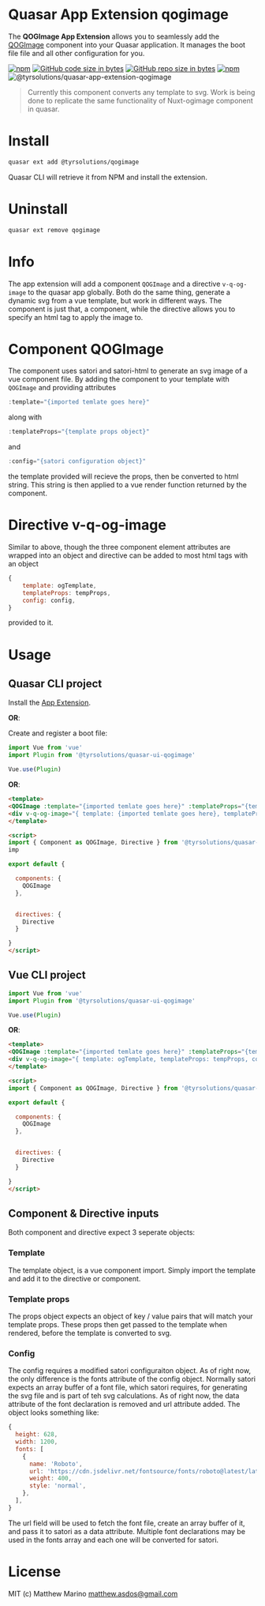 # Quasar App Extension qogimage

The **QOGImage App Extension** allows you to seamlessly add the [QOGImage](../ui) component into your Quasar application. It manages the boot file file and all other configuration for you.

[![npm](https://img.shields.io/npm/v/@tyrsolutions/quasar-app-extension-qogimage.svg?label=@tyrsolutions/quasar-app-extension-qogimage)](https://www.npmjs.com/package/@tyrsolutions/quasar-app-extension-qogimage)
[![GitHub code size in bytes](https://img.shields.io/github/languages/code-size/Tyrsolution/quasar-ui-qogimage)]()
[![GitHub repo size in bytes](https://img.shields.io/github/repo-size/Tyrsolution/quasar-ui-qogimage)]()
[![npm](https://img.shields.io/npm/dt/@tyrsolutions/quasar-app-extension-qogimage)](https://www.npmjs.com/package/@tyrsolutions/quasar-app-extension-qogimage)
![@tyrsolutions/quasar-app-extension-qogimage](https://img.shields.io/npm/dm/@tyrsolutions/quasar-app-extension-qogimage)

> Currently this component converts any template to svg. Work is being done to replicate the same functionality of Nuxt-ogimage component in quasar.


# Install
```bash
quasar ext add @tyrsolutions/qogimage
```
Quasar CLI will retrieve it from NPM and install the extension.

# Uninstall
```bash
quasar ext remove qogimage
```

# Info
The app extension will add a component ``` QOGImage ``` and a directive ``` v-q-og-image ``` to the quasar app globally. Both do the same thing, generate a dynamic svg from a vue template, but work in different ways. The component is just that, a component, while the directive allows you to specify an html tag to apply the image to.

# Component QOGImage
The component uses satori and satori-html to generate an svg image of a vue component file. By adding the component to your template with ```QOGImage``` and providing attributes
```js
:template="{imported temlate goes here}"
```
along with
```js
:templateProps="{template props object}"
```
and
```js
:config="{satori configuration object}"
```
the template provided will recieve the props, then be converted to html string. This string is then applied to a vue render function returned by the component.

# Directive v-q-og-image
Similar to above, though the three component element attributes are wrapped into an object and directive can be added to most html tags with an object
```js
{
    template: ogTemplate,
    templateProps: tempProps,
    config: config,
}
```
provided to it.


# Usage

## Quasar CLI project


Install the [App Extension](../app-extension).

**OR**:


Create and register a boot file:

```js
import Vue from 'vue'
import Plugin from '@tyrsolutions/quasar-ui-qogimage'

Vue.use(Plugin)
```

**OR**:

```html
<template>
<QOGImage :template="{imported temlate goes here}" :templateProps="{template props object}" :config="{satori configuration object}" />
<div v-q-og-image="{ template: {imported temlate goes here}, templateProps: {template props object}, config: {satori configuration object}, }"></div>
</template>

<script>
import { Component as QOGImage, Directive } from '@tyrsolutions/quasar-ui-qogimage'
imp

export default {

  components: {
    QOGImage
  },


  directives: {
    Directive
  }

}
</script>
```

## Vue CLI project

```js
import Vue from 'vue'
import Plugin from '@tyrsolutions/quasar-ui-qogimage'

Vue.use(Plugin)
```

**OR**:

```html
<template>
<QOGImage :template="{imported temlate goes here}" :templateProps="{template props object}" config: config />
<div v-q-og-image="{ template: ogTemplate, templateProps: tempProps, config: config }"></div>
</template>

<script>
import { Component as QOGImage, Directive } from '@tyrsolutions/quasar-ui-qogimage'

export default {

  components: {
    QOGImage
  },


  directives: {
    Directive
  }

}
</script>
```

## Component & Directive inputs
Both component and directive expect 3 seperate objects:

### Template
The template object, is a vue component import. Simply import the template and add it to the directive or component.

### Template props
The props object expects an object of key / value pairs that will match your template props. These props then get passed to the template when rendered, before the template is converted to svg.

### Config
The config requires a modified satori configuraiton object. As of right now, the only difference is the fonts attribute of the config object. Normally satori expects an array buffer of a font file, which satori requires, for generating the svg file and is part of teh svg calculations. As of right now, the data attribute of the font declaration is removed and url attribute added. The object looks something like:

```js
{
  height: 628,
  width: 1200,
  fonts: [
    {
      name: 'Roboto',
      url: 'https://cdn.jsdelivr.net/fontsource/fonts/roboto@latest/latin-400-normal.ttf',
      weight: 400,
      style: 'normal',
    },
  ],
}
```
The url field will be used to fetch the font file, create an array buffer of it, and pass it to satori as a data attribute. Multiple font declarations may be used in the fonts array and each one will be converted for satori.

# License
MIT (c) Matthew Marino <matthew.asdos@gmail.com>
